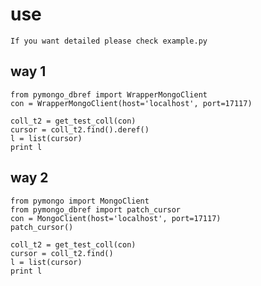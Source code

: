 # use
    
    If you want detailed please check example.py
    
## way 1
    from pymongo_dbref import WrapperMongoClient
    con = WrapperMongoClient(host='localhost', port=17117)
    
    coll_t2 = get_test_coll(con)
    cursor = coll_t2.find().deref()
    l = list(cursor)
    print l
    
    
## way 2

    from pymongo import MongoClient
    from pymongo_dbref import patch_cursor
    con = MongoClient(host='localhost', port=17117)
    patch_cursor()
    
    coll_t2 = get_test_coll(con)
    cursor = coll_t2.find()
    l = list(cursor)
    print l
